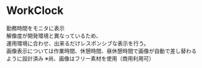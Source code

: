 # WorkClock
勤務時間をモニタに表示  
解像度が開発環境と異なっているため、  
運用環境に合わせ、出来るだけレスポンシブな表示を行う。  
画像表示については作業時間、休憩時間、昼休憩時間で画像が自動で差し替わるように設計済み
※尚、画像はフリー素材を使用（商用利用可）

